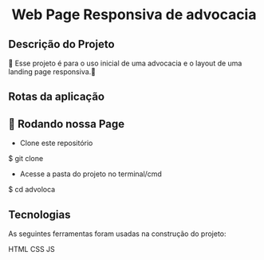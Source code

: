 <h1 align="center">Web Page Responsiva de advocacia </h1>

## Descrição do Projeto

🚀 Esse projeto é para o uso inicial de uma advocacia e o layout de uma landing page responsiva.🚀

## Rotas da aplicação

<!-- ### POST `/users`

A rota deve receber `name`, e `email` dentro do corpo da requisição para que seja possível cadastrar um usuário.

### PATCH `/users/:user_id/admin`

A rota deve receber, nos parâmetros da rota, o `id` de um usuário e transformar esse usuário em admin.

### GET `/users/:user_id`

A rota deve receber, nos parâmetros da rota, o `id` de um usuário e devolver as informações do usuário encontrado pelo corpo da resposta.

### GET `/users`

A rota deve receber, pelo header da requisição, uma propriedade `user_id` contendo o `id` do usuário e retornar uma lista com todos os usuários cadastrados. O `id` deverá ser usado para validar se o usuário que está solicitando a listagem é um admin. O retorno da lista deve ser feito apenas se o usuário for admin. -->

## 🎲 Rodando nossa Page

- Clone este repositório

$ git clone

- Acesse a pasta do projeto no terminal/cmd

$ cd advoloca

## Tecnologias

As seguintes ferramentas foram usadas na construção do projeto:

HTML
CSS
JS
